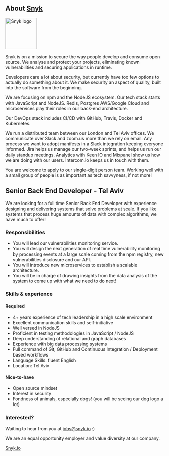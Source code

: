 ## About [Snyk](https://snyk.io)

<img src="https://snyk.io/images/snyk-dog.png" width="100" alt="Snyk logo" />

Snyk is on a mission to secure the way people develop and consume open source. We analyse and protect your projects, eliminating known vulnerabilities and securing applications in runtime.

Developers care a lot about security, but currently have too few options to actually do something about it. We make security an aspect of quality, built into the software from the beginning.

We are focusing on npm and the NodeJS ecosystem. Our tech stack starts with JavaScript and NodeJS. Redis, Postgres AWS/Google Cloud and microservices play their roles in our back-end architecture.

Our DevOps stack includes CI/CD with GitHub, Travis, Docker and Kubernetes.

We run a distributed team between our London and Tel Aviv offices. We communicate over Slack and zoom.us more than we rely on email. Any process we want to adopt manifests in a Slack integration keeping everyone informed. Jira helps us manage our two-week sprints, and helps us run our daily standup meetings. Analytics with Keen IO and Mixpanel show us how we are doing with our users. Intercom.io keeps us in touch with them.

You are welcome to apply to our single-digit person team. Working well with a small group of people is as important as tech savvyness, if not more!

## Senior Back End Developer - Tel Aviv

We are looking for a full time Senior Back End Developer with experience designing and delivering systems that solve problems at scale. If you like systems that process huge amounts of data with complex algorithms, we have much to offer!

### Responsibilities
- You will lead our vulnerabilities monitoring service.
- You will design the next generation of real time vulnerability monitoring by processing events at a large scale coming from the npm registry, new vulnerabilities disclosure and our API.
- You will introduce new microservices to establish a scalable architecture.
- You will be in charge of drawing insights from the data analysis of the system to come up with what we need to do next!

### Skills & experience

#### Required
- 4+ years experience of tech leadership in a high scale environment
- Excellent communication skills and self-initiative
- Well versed in NodeJS
- Proficient in testing methodologies in JavaScript / NodeJS
- Deep understanding of relational and graph databases
- Experience with big data processing systems
- Full command of Git, GitHub and Continuous Integration / Deployment based workflows
- Language Skills: fluent English
- Location: Tel Aviv

#### Nice-to-have
- Open source mindset
- Interest in security
- Fondness of animals, especially dogs! (you will be seeing our dog logo a lot)

### Interested?

Waiting to hear from you at jobs@snyk.io :)

We are an equal opportunity employer and value diversity at our company.

[Snyk.io](https://snyk.io)
